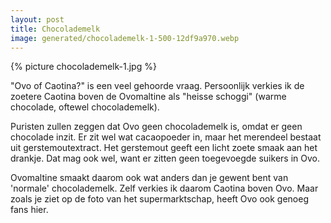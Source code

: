 ```yaml
---
layout: post
title: Chocolademelk
image: generated/chocolademelk-1-500-12df9a970.webp
---
```


{% picture chocolademelk-1.jpg %}

"Ovo of Caotina?" is een veel gehoorde vraag. Persoonlijk verkies ik de zoetere Caotina boven de Ovomaltine als "heisse schoggi" (warme chocolade, oftewel chocolademelk).

Puristen zullen zeggen dat Ovo geen chocolademelk is, omdat er geen chocolade inzit. Er zit wel wat cacaopoeder in, maar het merendeel bestaat uit gerstemoutextract. Het gerstemout geeft een licht zoete smaak aan het drankje. Dat mag ook wel, want er zitten geen toegevoegde suikers in Ovo.

Ovomaltine smaakt daarom ook wat anders dan je gewent bent van 'normale' chocolademelk. Zelf verkies ik daarom Caotina boven Ovo. Maar zoals je ziet op de foto van het supermarktschap, heeft Ovo ook genoeg fans hier.
